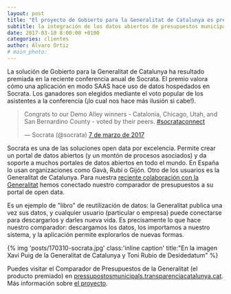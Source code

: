 ```yaml
---
layout: post
title: "El proyecto de Gobierto para la Generalitat de Catalunya es premiado en la conferencia anual de Socrata"
subtitle: la integración de los datos abiertos de presupuestos municipales catalanes en Gobierto es destacado por el proveedor del portal open data
date: 2017-03-10 8:00:00 +0100
categories: clientes
author: Álvaro Ortiz
# main_photo:
---
```


La solución de Gobierto para la Generalitat de Catalunya ha resultado premiada en la reciente conferencia anual de Socrata. El premio valora cómo una aplicación en modo SAAS hace uso de datos hospedados en Socrata. Los ganadores son elegidos mediante el voto popular de los asistentes a la conferencia (¡lo cual nos hace más ilusión si cabe!).

<blockquote class="twitter-tweet" data-lang="es"><p lang="en" dir="ltr">Congrats to our Demo Alley winners - Catalonia, Chicago, Utah, and San Bernardino County - voted by their peers. <a href="https://twitter.com/hashtag/socrataconnect?src=hash">#socrataconnect</a></p>&mdash; Socrata (@socrata) <a href="https://twitter.com/socrata/status/839244026930991110">7 de marzo de 2017</a></blockquote> <script async src="//platform.twitter.com/widgets.js" charset="utf-8"></script>

Socrata es una de las soluciones open data por excelencia. Permite crear un portal de datos abiertos (y un montón de procesos asociados) y da soporte a muchos portales de datos abiertos en todo el mundo. En España lo usan organizaciones como Gavà, Rubí o Gijón. Otro de los usuarios es la Generalitat de Catalunya. Para nuestra [reciente colaboración con la Generalitat](/blog/20170126-generalitat-catalunya.html) hemos conectado nuestro comparador de presupuestos a su portal de open data.

Es un ejemplo de "libro" de reutilización de datos: la Generalitat publica una vez sus datos, y cualquier usuario (particular o empresa) puede conectarse para descargarlos y darles nueva vida. Es precisamente lo que hace nuestro comparador: descargamos los datos, los importamos a nuestro sistema, y la aplicación permite explorarlos de nuevas formas.

{% img 'posts/170310-socrata.jpg' class:'inline caption' title:"En la imagen Xavi Puig de la Generalitat de Catalunya y Toni Rubio de Desidedatum" %}

Puedes visitar el Comparador de Presupuestos de la Generalitat (el producto premiado) en [pressupostosmunicipals.transparenciacatalunya.cat](http://pressupostosmunicipals.transparenciacatalunya.cat). Más información sobre [el proyecto](/blog/20170126-generalitat-catalunya.html).
